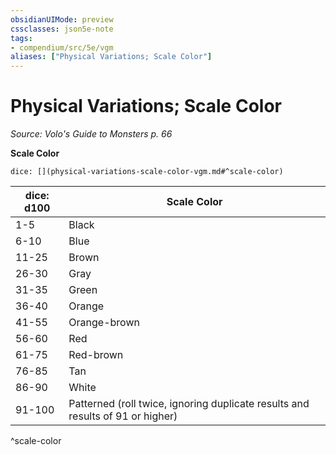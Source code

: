 ```yaml
---
obsidianUIMode: preview
cssclasses: json5e-note
tags:
- compendium/src/5e/vgm
aliases: ["Physical Variations; Scale Color"]
---
```

# Physical Variations; Scale Color
*Source: Volo's Guide to Monsters p. 66* 

**Scale Color**

`dice: [](physical-variations-scale-color-vgm.md#^scale-color)`

| dice: d100 | Scale Color |
|------------|-------------|
| 1-5 | Black |
| 6-10 | Blue |
| 11-25 | Brown |
| 26-30 | Gray |
| 31-35 | Green |
| 36-40 | Orange |
| 41-55 | Orange-brown |
| 56-60 | Red |
| 61-75 | Red-brown |
| 76-85 | Tan |
| 86-90 | White |
| 91-100 | Patterned (roll twice, ignoring duplicate results and results of 91 or higher) |
^scale-color